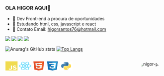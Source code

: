 ### OLA HIGOR AQUI👋



- 🔭 Dev Front-end a procura de  oportunidades
- 🌱 Estudando html, css, javascript e react 
- 💬 Contato Email: higorsantos76@hotmail.com 


<div> 

  <a href="[https://instagram.com/rafaballerini](https://www.instagram.com/higor_nerees/)" target="_blank"><img src="https://img.shields.io/badge/-Instagram-%23E4405F?style=for-the-badge&logo=instagram&logoColor=white" target="_blank"></a>
 <a href="https://discordgg/wagxzStdcR" target="_blank"><img src="https://img.shields.io/badge/Discord-7289DA?style=for-the-badge&logo=discord&logoColor=white" target="_blank"></a> 
  <a href = "higorsantos76@hotmail.com"><img src="https://img.shields.io/badge/-Gmail-%23333?style=for-the-badge&logo=gmail&logoColor=white" target="_blank"></a>
  <a href="https://www.linkedin.com/in/higor-neres-84b334226/" target="_blank"><img src="https://img.shields.io/badge/-LinkedIn-%230077B5?style=for-the-badge&logo=linkedin&logoColor=white" target="_blank"></a> 
  
</div>

![Anurag's GitHub stats](https://github-readme-stats.vercel.app/api?username=higorsantos76&show_icons=true)
[![Top Langs](https://github-readme-stats.vercel.app/api/top-langs/?username=higorsantos76&hide_progress=true)](https://github.com/higorsantos76/github-readme-stats)

<div style="display: inline_block"><br>
  <img align="center" alt="higor-Js" height="30" width="40" src="https://raw.githubusercontent.com/devicons/devicon/master/icons/javascript/javascript-plain.svg">
  <img align="center" alt="higor-React" height="30" width="40" src="https://raw.githubusercontent.com/devicons/devicon/master/icons/react/react-original.svg">
  <img align="center" alt="higor-HTML" height="30" width="40" src="https://raw.githubusercontent.com/devicons/devicon/master/icons/html5/html5-original.svg">
  <img align="center" alt="higor-CSS" height="30" width="40" src="https://raw.githubusercontent.com/devicons/devicon/master/icons/css3/css3-original.svg">
  <img align="center" alt="higor-Python" height="30" width="40" src="https://raw.githubusercontent.com/devicons/devicon/master/icons/python/python-original.svg">

  <img align="right" alt="higor-pic" height="150" style="border-radius:50px;" src="https://i.pinimg.com/originals/b5/32/67/b53267023f6490aa188a22b9eae92045.jpg">
</div>

